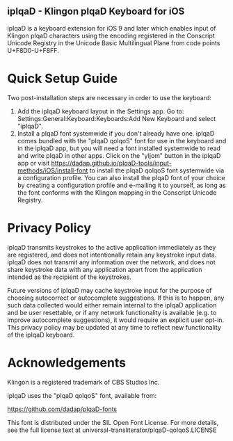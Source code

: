 ipIqaD - Klingon pIqaD Keyboard for iOS
---------------------------------------

ipIqaD is a keyboard extension for iOS 9 and later which enables input of
Klingon pIqaD characters using the encoding registered in the Conscript Unicode
Registry in the Unicode Basic Multilingual Plane from code points U+F8D0-U+F8FF.

Quick Setup Guide
=================

Two post-installation steps are necessary in order to use the keyboard:

1. Add the ipIqaD keyboard layout in the Settings app. Go to:
   Settings:General:Keyboard:Keyboards:Add New Keyboard and select "ipIqaD".
2. Install a pIqaD font systemwide if you don't already have one. ipIqaD comes
   bundled with the "pIqaD qolqoS" font for use in the keyboard and in the
   ipIqaD app, but you will need a font installed systemwide to read and write
   pIqaD in other apps. Click on the "yIjom" button in the ipIqaD app or visit
   <https://dadap.github.io/pIqaD-tools/input-methods/iOS/install-font>
   to install the pIqaD qolqoS font systemwide via a configuration profile. You
   can also install the pIqaD font of your choice by creating a configuration
   profile and e-mailing it to yourself, as long as the font conforms with the
   Klingon mapping in the Conscript Unicode Registry.

Privacy Policy
==============

ipIqaD transmits keystrokes to the active application immediately as they are
registered, and does not intentionally retain any keystroke input data. ipIqaD
does not transmit any information over the network, and does not share keystroke
data with any application apart from the application intended as the recipient
of the keystrokes.

Future versions of ipIqaD may cache keystroke input for the purpose of choosing
autocorrect or autocomplete suggestions. If this is to happen, any such data
collected would either remain internal to the ipIqaD application and be user
resettable, or if any network functionality is available (e.g. to improve
autocomplete suggestions), it would require an explicit user opt-in. This
privacy policy may be updated at any time to reflect new functionality of the
ipIqaD keyboard.

Acknowledgements
================

Klingon is a registered trademark of CBS Studios Inc.

ipIqaD uses the "pIqaD qolqoS" font, available from:

<https://github.com/dadap/pIqaD-fonts>

This font is distributed under the SIL Open Font License. For more details, see
the full license text at universal-transliterator/pIqaD-qolqoS.LICENSE
